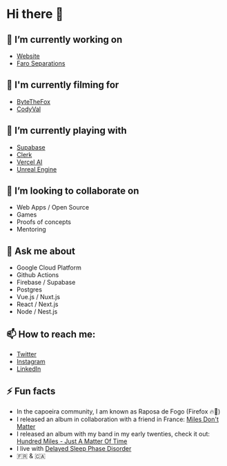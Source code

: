 # Hi there 👋

## 🔭 I’m currently working on

- [Website](https://valentinprugnaud.dev)
- [Faro Separations](https://faroseparations.com)

## 🎥 I'm currently filming for

- [ByteTheFox](https://www.youtube.com/@bytethefox)
- [CodyVal](https://www.twitch.tv/codyvalcode)

## 👾 I’m currently playing with

- [Supabase](https://supabase.com/)
- [Clerk](https://clerk.com)
- [Vercel AI](https://sdk.vercel.ai/)
- [Unreal Engine](https://www.unrealengine.com/en-US)

## 👯 I’m looking to collaborate on

- Web Apps / Open Source
- Games
- Proofs of concepts
- Mentoring

## 💬 Ask me about

- Google Cloud Platform
- Github Actions
- Firebase / Supabase
- Postgres
- Vue.js / Nuxt.js
- React / Next.js
- Node / Nest.js

## 📫 How to reach me:

- [Twitter](https://twitter.com/valentinprgnd)
- [Instagram](https://instagram.com/valentinprugnd)
- [LinkedIn](https://linkedin.com/in/valentinprugnaud)

## ⚡ Fun facts

- In the capoeira community, I am known as Raposa de Fogo (Firefox 🔥🦊)
- I released an album in collaboration with a friend in France: [Miles Don't Matter](https://music.apple.com/us/album/miles-dont-matter/1692916821)
- I released an album with my band in my early twenties, check it out: [Hundred Miles - Just A Matter Of Time](https://music.apple.com/us/album/just-a-matter-of-time/1627098910)
- I live with [Delayed Sleep Phase Disorder](https://en.wikipedia.org/wiki/Delayed_sleep_phase_disorder)
- 🇫🇷 & 🇨🇦
